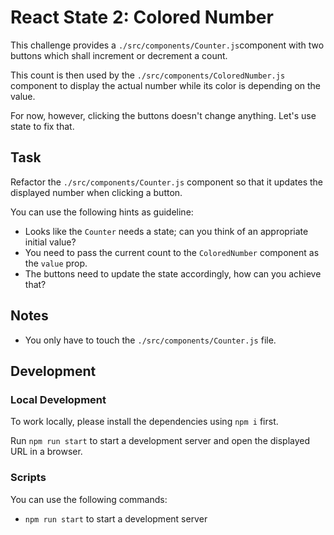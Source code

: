 # React State 2: Colored Number

This challenge provides a `./src/components/Counter.js`component with two buttons which shall increment or decrement a count.

This count is then used by the `./src/components/ColoredNumber.js` component to display the actual number while its color is depending on the value.

For now, however, clicking the buttons doesn't change anything. Let's use state to fix that.

## Task

Refactor the `./src/components/Counter.js` component so that it updates the displayed number when clicking a button.

You can use the following hints as guideline:

- Looks like the `Counter` needs a state; can you think of an appropriate initial value?
- You need to pass the current count to the `ColoredNumber` component as the `value` prop.
- The buttons need to update the state accordingly, how can you achieve that?

## Notes

- You only have to touch the `./src/components/Counter.js` file.

## Development

### Local Development

To work locally, please install the dependencies using `npm i` first.

Run `npm run start` to start a development server and open the displayed URL in a browser.

### Scripts

You can use the following commands:

- `npm run start` to start a development server
